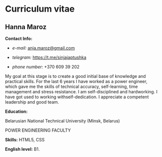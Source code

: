 # Curriculum vitae 
## Hanna Maroz
**Contact Info:** 

* *e-mail:* anja.maroz@gmail.com

* *telegram:* https://t.me/sinjajaptushka

* *phone number:* +370 609 39 202

My goal at this stage is to create a good initial base of knowledge and practical skills. 
For the last 6 years I have worked as a power engineer, which gave me the skills of technical accuracy, self-learning, time management and stress resistance.
I am self-disciplined and hardworking. I have got used to working withself-dedication. I appreciate a competent leadership and good team.

**Education:**

Belarusian National Technical University (Minsk, Belarus)

POWER ENGINEERING FACULTY

**Skills:** HTML5, CSS

**English level:** B1. 
